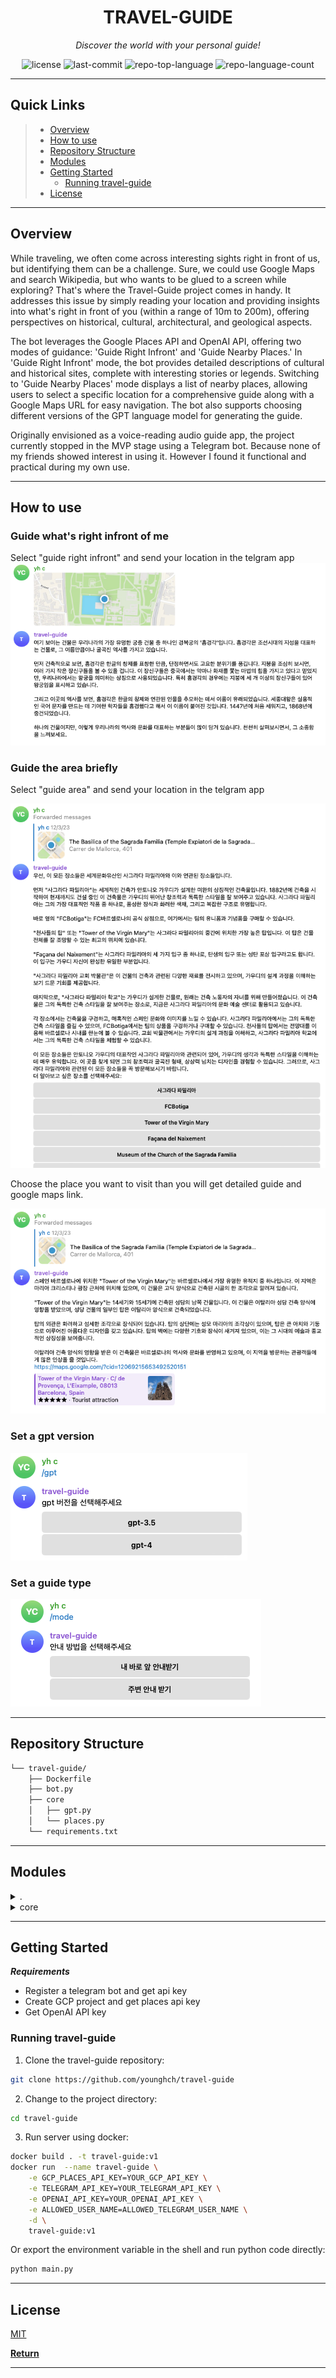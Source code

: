 <p align="center">
    <h1 align="center">TRAVEL-GUIDE</h1>
</p>
<p align="center">
    <em>Discover the world with your personal guide!</em>
</p>
<p align="center">
	<img src="https://img.shields.io/github/license/younghch/travel-guide?style=default&color=0080ff" alt="license">
	<img src="https://img.shields.io/github/last-commit/younghch/travel-guide?style=default&color=0080ff" alt="last-commit">
	<img src="https://img.shields.io/github/languages/top/younghch/travel-guide?style=default&color=0080ff" alt="repo-top-language">
	<img src="https://img.shields.io/github/languages/count/younghch/travel-guide?style=default&color=0080ff" alt="repo-language-count">
<p>
<p align="center">
</p>
<hr>

##  Quick Links

> - [ Overview](#-overview)
> - [ How to use](#-how-to-use)
> - [ Repository Structure](#-repository-structure)
> - [ Modules](#-modules)
> - [ Getting Started](#-getting-started)
>   - [ Running travel-guide](#-running-travel-guide)
> - [ License](#-license)

---

##  Overview

While traveling, we often come across interesting sights right in front of us, but identifying them can be a challenge. Sure, we could use Google Maps and search Wikipedia, but who wants to be glued to a screen while exploring? That's where the Travel-Guide project comes in handy. It addresses this issue by simply reading your location and providing insights into what's right in front of you (within a range of 10m to 200m), offering perspectives on historical, cultural, architectural, and geological aspects.

The bot leverages the Google Places API and OpenAI API, offering two modes of guidance: 'Guide Right Infront' and 'Guide Nearby Places.' In 'Guide Right Infront' mode, the bot provides detailed descriptions of cultural and historical sites, complete with interesting stories or legends. Switching to 'Guide Nearby Places' mode displays a list of nearby places, allowing users to select a specific location for a comprehensive guide along with a Google Maps URL for easy navigation. The bot also supports choosing different versions of the GPT language model for generating the guide.

Originally envisioned as a voice-reading audio guide app, the project currently stopped in the MVP stage using a Telegram bot. Because none of my friends showed interest in using it. However I found it functional and practical during my own use.

---

##  How to use


### Guide what's right infront of me
Select "guide right infront" and send your location in the telgram app
<img src="./image/right-infront.png" />

### Guide the area briefly
Select "guide area" and send your location in the telgram app

<img src="./image/nearby-list.png" />

Choose the place you want to visit than you will get detailed guide and google maps link.

<img src="./image/nearby-click-detail.png" />

### Set a gpt version
<img src="./image/gpt.png" />

### Set a guide type
<img src="./image/guide.png" />



---

##  Repository Structure

```sh
└── travel-guide/
    ├── Dockerfile
    ├── bot.py
    ├── core
    │   ├── gpt.py
    │   └── places.py
    └── requirements.txt
```

---

##  Modules

<details closed><summary>.</summary>

| File                                                                                      | Summary                                                                                                                                                                                                                                                                                                                                                                                                                                                                                      |
| ---                                                                                       | ---                                                                                                                                                                                                                                                                                                                                                                                                                                                                                          |
| [bot.py](https://github.com/younghch/travel-guide/blob/master/bot.py)                     | The `bot.py` file powers a location-based Telegram bot. The bot provides interactive travel guide services to users, suggesting nearby places and giving detailed guides based on user's location data. It offers options to choose the guide mode (places right infront or nearby places) and the generation model version (GPT-3.5 or GPT-4) for customized responses. It utilizes core functionalities defined in other modules for place recommendations and generation of guided texts. |

</details>

<details closed><summary>core</summary>

| File                                                                             | Summary                                                                                                                                                                                                                                                                                                                                                                                                                                                                                                                   |
| ---                                                                              | ---                                                                                                                                                                                                                                                                                                                                                                                                                                                                                                                       |
| [places.py](https://github.com/younghch/travel-guide/blob/master/core/places.py) | The code in core/places.py serves as a critical component for the travel-guide bot. It uses Google Places API to fetch details of popular or historical points of interest near a user-provided location. It defines a list of tourist and historical place types, creates and sends a query to Google via a POST request, and retrieves place names and addresses in response. This module significantly contributes to the bot's ability to recommend travel destinations.                                              |
| [gpt.py](https://github.com/younghch/travel-guide/blob/master/core/gpt.py)       | The core/gpt.py module is an integral part of the travel-guide repository. Its key functions are to generate content for a travel guide application by leveraging the capabilities of the GPT-3 and GPT-4 models from OpenAI. The code creates guided tours in Korean, presenting detailed narratives about various places. It has two different narration-types: a general overview of multiple places and a detailed guide for a specific location. The module utilizes structured prompts to guide the AI's responses. |

</details>

---

##  Getting Started

***Requirements***

- Register a telegram bot and get api key
- Create GCP project and get places api key
- Get OpenAI API key

###  Running travel-guide

1. Clone the travel-guide repository:

```sh
git clone https://github.com/younghch/travel-guide
```

2. Change to the project directory:

```sh
cd travel-guide
```

3. Run server using docker:

```sh
docker build . -t travel-guide:v1
docker run  --name travel-guide \
    -e GCP_PLACES_API_KEY=YOUR_GCP_API_KEY \
    -e TELEGRAM_API_KEY=YOUR_TELEGRAM_API_KEY \
    -e OPENAI_API_KEY=YOUR_OPENAI_API_KEY \
    -e ALLOWED_USER_NAME=ALLOWED_TELEGRAM_USER_NAME \
    -d \
    travel-guide:v1
```

Or export the environment variable in the shell and run python code directly:
```sh
python main.py
```

---

##  License

[MIT](./LICENSE)

[**Return**](#-quick-links)

---
